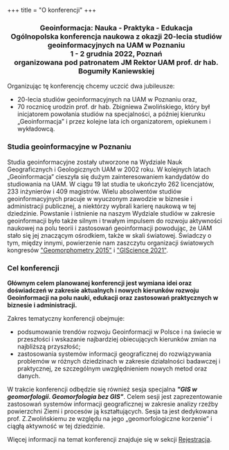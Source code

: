 +++
title = "O konferencji"
+++


<center><h3>Geoinformacja: Nauka - Praktyka - Edukacja
<br>Ogólnopolska konferencja naukowa z okazji 20-lecia studiów geoinformacyjnych na UAM w Poznaniu
<br> 1 - 2 grudnia 2022, Poznań
<br>organizowana pod patronatem JM Rektor UAM prof. dr hab. Bogumiły Kaniewskiej</h3></center>

Organizując tę konferencję chcemy uczcić dwa jubileusze:

- 20-lecia studiów geoinformacyjnych na UAM w Poznaniu oraz,
- 70 rocznicę urodzin prof. dr hab. Zbigniewa Zwolińskiego, który był inicjatorem powołania studiów na specjalności, a później kierunku „Geoinformacja” i przez kolejne lata ich organizatorem, opiekunem i wykładowcą.

<h3>Studia geoinformacyjne w Poznaniu</h3>

Studia geoinformacyjne zostały utworzone na Wydziale Nauk Geograficznych i Geologicznych UAM w 2002 roku. W kolejnych latach „Geoinformacja” cieszyła się dużym zainteresowaniem kandydatów do studiowania na UAM. W ciągu 19 lat studia te ukończyło 262 licencjatów, 233 inżynierów i 409 magistrów. Wielu absolwentów studiów geoinformacyjnych pracuje w wyuczonym zawodzie w biznesie i administracji publicznej, a niektórzy wybrali karierę naukową w tej dziedzinie.
Powstanie i istnienie na naszym Wydziale studiów w zakresie geoinformacji było także silnym i trwałym impulsem do rozwoju aktywności naukowej na polu teorii i zastosowań geoinformacji powodując, że UAM stało się jej znaczącym ośrodkiem, także w skali światowej. Świadczy o tym, między innymi, powierzenie nam zaszczytu organizacji światowych kongresów ["Geomorphometry 2015"](https://geomorphometry.org/2015-2/) i ["GIScience 2021"](https://www.giscience.org/).

<h3>Cel konferencji</h3>

<p><b>Głównym celem planowanej konferencji jest wymiana idei oraz doświadczeń w zakresie aktualnych i nowych kierunków rozwoju Geoinformacji na polu nauki, edukacji oraz zastosowań praktycznych w biznesie i administracji. </b></p>

Zakres tematyczny konferencji obejmuje:

- podsumowanie trendów rozwoju Geoinformacji w Polsce i na świecie w przeszłości i wskazanie najbardziej obiecujących kierunków zmian na najbliższą przyszłość;
- zastosowania systemów informacji geograficznej do rozwiązywania problemów w różnych dziedzinach w zakresie działalności badawczej i praktycznej, ze szczególnym uwzględnieniem nowych metod oraz danych.

W trakcie konferencji odbędzie się również sesja specjalna <b><i>"GIS w geomorfologii. Geomorfologia bez GIS"</b></i>. Celem sesji jest zaprezentowanie zastosowań systemów informacji geograficznej w zakresie analizy rzeźby powierzchni Ziemi i procesów ją kształtujących. Sesja ta jest dedykowana prof. Z.Zwolińskiemu ze względu na jego „geomorfologiczne korzenie” i ciągłą aktywność w tej dziedzinie.


Więcej informacji na temat konferencji znajduje się w sekcji [Rejestracja](/rejestracja). 


